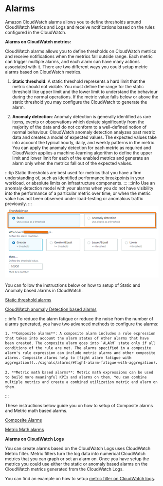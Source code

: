 # Alarms

Amazon CloudWatch alarms allows you to define thresholds around CloudWatch Metrics and Logs and receive notifications based on the rules configured in the CloudWatch.  

**Alarms on CloudWatch metrics:**

CloudWatch alarms allows you to define thresholds on CloudWatch metrics and receive notifications when the metrics fall outside range. Each metric can trigger multiple alarms, and each alarm can have many actions associated with it. There are two different ways you could setup metric alarms based on CloudWatch metrics.

1. **Static threshold**: A static threshold represents a hard limit that the metric should not violate. You must define the range for the static threshold like upper limit and the lower limit to understand the behaviour during the normal operations.  If the metric value falls below or above the static threshold you may configure the CloudWatch to generate the alarm.

2. **Anomaly detection**: Anomaly detection is generally identified as rare items, events or observations which deviate significantly from the majority of the data and do not conform to a well-defined notion of normal behaviour.  CloudWatch anomaly detection analyzes past metric data and creates a model of expected values. The expected values take into account the typical hourly, daily, and weekly patterns in the metric.  You can apply the anomaly detection for each metric as required and CloudWatch applies a machine-learning algorithm to define the upper limit and lower limit for each of the enabled metrics and generate an alarm only when the metrics fall out of the expected values. 

:::tip
	Static thresholds are best used for metrics that you have a firm understanding of, such as identified performance breakpoints in your workload, or absolute limits on infrastructure components.
:::
:::info
	Use an anomaly detection model with your alarms when you do not have visibility into the performance of a particular metric over time, or when the metric value has not been observed under load-testing or anomalous traffic previously.
:::
![CloudWatch Alarm types](../images/cwalarm1.png)

You can follow the instructions below on how to setup of Static and Anomaly based alarms in CloudWatch.

[Static threshold alarms](https://catalog.us-east-1.prod.workshops.aws/workshops/31676d37-bbe9-4992-9cd1-ceae13c5116c/en-US/alarms/mericalarm)

[CloudWatch anomaly Detection based alarms](https://catalog.us-east-1.prod.workshops.aws/workshops/31676d37-bbe9-4992-9cd1-ceae13c5116c/en-US/alarms/adalarm)

:::info
	To reduce the alarm fatigue or reduce the noise from the number of alarms generated, you have two advanced methods to configure the alarms:

	1. **Composite alarms**: A composite alarm includes a rule expression that takes into account the alarm states of other alarms that have been created. The composite alarm goes into `ALARM` state only if all conditions of the rule are met. The alarms specified in a composite alarm's rule expression can include metric alarms and other composite alarms. Composite alarms help to [fight alarm fatigue with aggregation](../signals/alarms/#fight-alarm-fatigue-with-aggregation).

	2. **Metric math based alarms**: Metric math expressions can be used to build more meaningful KPIs and alarms on them. You can combine multiple metrics and create a combined utilization metric and alarm on them.
:::

These instructions below guide you on how to setup of Composite alarms and Metric math based alarms.

[Composite Alarms](https://catalog.us-east-1.prod.workshops.aws/workshops/31676d37-bbe9-4992-9cd1-ceae13c5116c/en-US/alarms/compositealarm)

[Metric Math alarms](https://aws.amazon.com/blogs/mt/create-a-metric-math-alarm-using-amazon-cloudwatch/)

**Alarms on CloudWatch Logs**

You can create alarms based on the CloudWatch Logs uses CloudWatch Metric filter. Metric filters turn the log data into numerical CloudWatch metrics that you can graph or set an alarm on. Once you have setup the metrics you could use either the static or anomaly based alarms on the CloudWatch metrics generated from the CloudWatch Logs.

You can find an example on how to setup [metric filter on CloudWatch logs](https://aws.amazon.com/blogs/mt/quantify-custom-application-metrics-with-amazon-cloudwatch-logs-and-metric-filters/).

